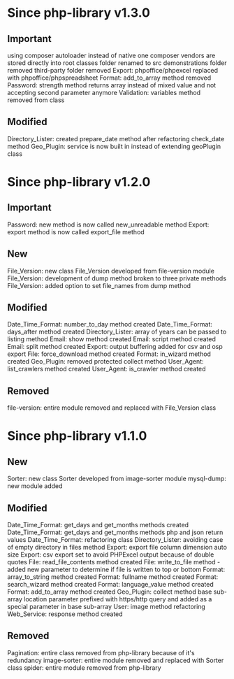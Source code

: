 Since php-library v1.3.0
=======

Important
----------------

using composer autoloader instead of native one
composer vendors are stored directly into root
classes folder renamed to src
demonstrations folder removed
third-party folder removed
Export: phpoffice/phpexcel replaced with phpoffice/phpspreadsheet
Format: add_to_array method removed
Password: strength method returns array instead of mixed value and not accepting second parameter anymore
Validation: variables method removed from class

Modified
----------------

Directory_Lister: created prepare_date method after refactoring check_date method
Geo_Plugin: service is now built in instead of extending geoPlugin class

Since php-library v1.2.0
=======

Important
----------------

Password: new method is now called new_unreadable method
Export: export method is now called export_file method

New
----------------

File_Version: new class File_Version developed from file-version module
File_Version: development of dump method broken to three private methods
File_Version: added option to set file_names from dump method

Modified
----------------

Date_Time_Format: number_to_day method created
Date_Time_Format: days_after method created
Directory_Lister: array of years can be passed to listing method
Email: show method created
Email: script method created
Email: split method created
Export: output buffering added for csv and osp export
File: force_download method created
Format: in_wizard method created
Geo_Plugin: removed protected collect method
User_Agent: list_crawlers method created
User_Agent: is_crawler method created

Removed
----------------

file-version: entire module removed and replaced with File_Version class

Since php-library v1.1.0
=======

New
----------------

Sorter: new class Sorter developed from image-sorter module
mysql-dump: new module added

Modified
----------------

Date_Time_Format: get_days and get_months methods created
Date_Time_Format: get_days and get_months methods php and json return values
Date_Time_Format: refactoring class
Directory_Lister: avoiding case of empty directory in files method
Export: export file column dimension auto size
Export: csv export set to avoid PHPExcel output because of double quotes
File: read_file_contents method created
File: write_to_file method - added new parameter to determine if file is written to top or bottom
Format: array_to_string method created
Format: fullname method created
Format: search_wizard method created
Format: language_value method created
Format: add_to_array method created
Geo_Plugin: collect method base sub-array location parameter prefixed with https/http query and added as a special parameter in base sub-array
User: image method refactoring
Web_Service: response method created

Removed
----------------

Pagination: entire class removed from php-library because of it's redundancy
image-sorter: entire module removed and replaced with Sorter class
spider: entire module removed from php-library
